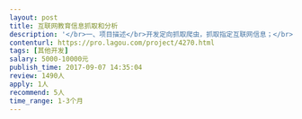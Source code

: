 ```yaml
---                
layout: post       
title: 互联网教育信息抓取和分析           
description: '</br>一、项目描述</br>开发定向抓取爬虫，抓取指定互联网信息；</br>对抓取的页面进行定向抽取信息；</br></br>二、主要功能点</br>爬虫需要考虑配置和增量更新</br>爬虫需要实现分布式抓取，需要先规划任务列表，在任务列表内下平行推进抓取任务。</br>信息抓取需要考虑去重判定问题。</br>信息抓取后的信息分不同的字段进行保存</br>抓取的题目中包含图片的，需要妥善处理图片的保存</br>抓取内容是doc/ppt文件的，需要妥善处理数据和保存</br>'     
contenturl: https://pro.lagou.com/project/4270.html      
tags: [其他开发]            
salary: 5000-10000元          
publish_time: 2017-09-07 14:35:04         
review: 1490人                   
apply: 1人                   
recommend: 5人                   
time_range: 1-3个月              
---                 
```

